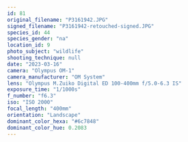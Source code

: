 ```yaml
---
id: 81
original_filename: "P3161942.JPG"
signed_filename: "P3161942-retouched-signed.JPG"
species_id: 44
species_gender: "na"
location_id: 9
photo_subject: "wildlife"
shooting_technique: null
date: "2023-03-16"
camera: "Olympus OM-1"
camera_manufacturer: "OM System"
lens: "Olympus M.Zuiko Digital ED 100-400mm f/5.0-6.3 IS"
exposure_time: "1/1000s"
f_number: "f6.3"
iso: "ISO 2000"
focal_length: "400mm"
orientation: "Landscape"
dominant_color_hexa: "#6c7848"
dominant_color_hue: 0.2083
---
```

